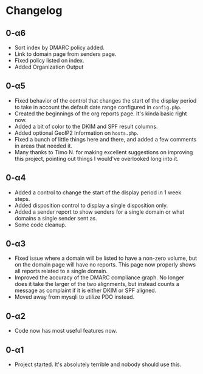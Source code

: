 # Changelog

## 0-α6
- Sort index by DMARC policy added.
- Link to domain page from senders page.
- Fixed policy listed on index.
- Added Organization Output

## 0-α5
- Fixed behavior of the control that changes the start of the display period to take in account the default date range configured in `config.php`.
- Created the beginnings of the org reports page. It's kinda basic right now.
- Added a bit of color to the DKIM and SPF result columns.
- Added optional GeoIP2 Information on `hosts.php`.
- Fixed a bunch of little things here and there, and added a few comments in areas that needed it.
- Many thanks to Timo N. for making excellent suggestions on improving this project, pointing out things I would've overlooked long into it.

## 0-α4
- Added a control to change the start of the display period in 1 week steps.
- Added disposition control to display a single disposition only.
- Added a sender report to show senders for a single domain or what domains a single sender sent as.
- Some code cleanup.

## 0-α3

- Fixed issue where a domain will be listed to have a non-zero volume, but on the domain page will have no reports. This page now properly shows all reports related to a single domain.
- Improved the accuracy of the DMARC compliance graph. No longer does it take the larger of the two alignments, but instead counts a message as complaint if it is either DKIM or SPF aligned.
- Moved away from mysqli to utilize PDO instead.

## 0-α2

- Code now has most useful features now.

## 0-α1

- Project started. It's absolutely terrible and nobody should use this.
